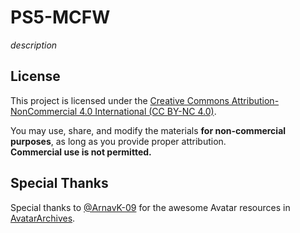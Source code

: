 # PS5-MCFW

_description_






## License

This project is licensed under the [Creative Commons Attribution-NonCommercial 4.0 International (CC BY-NC 4.0)](https://creativecommons.org/licenses/by-nc/4.0/).

You may use, share, and modify the materials **for non-commercial purposes**, as long as you provide proper attribution.  
**Commercial use is not permitted.**



## Special Thanks
Special thanks to [@ArnavK-09](https://github.com/ArnavK-09) for the awesome Avatar resources in [AvatarArchives](https://github.com/ArnavK-09/AvatarArchives).

